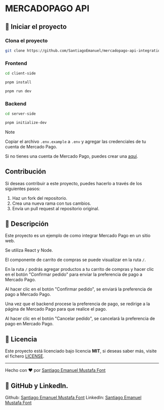 # MERCADOPAGO API

## 🚀 Iniciar el proyecto

### Clona el proyecto

```bash
git clone https://github.com/SantiagoEmanuel/mercadopago-api-integration
```

### Frontend

```bash
cd client-side
```

```bash
pnpm install
```

```bash
pnpm run dev
```

### Backend

```bash
cd server-side
```

<!-- Instalar dependencias e iniciar el servidor en modo watch -->

```bash
pnpm initialize-dev
```

> [!NOTE]
> Copiar el archivo `.env.example` a `.env` y agregar las credenciales de tu cuenta de Mercado Pago.
>
> Si no tienes una cuenta de Mercado Pago, puedes crear una [aquí](https://www.mercadopago.com.ar/hub/registration/fiscal-splitter?contextual=normal&redirect_url=https%3A%2F%2Fwww.mercadopago.com.ar%2Fdevelopers%2Fpanel%2Fapp).

## Contribución

Si deseas contribuir a este proyecto, puedes hacerlo a través de los siguientes pasos:

1. Haz un fork del repositorio.
2. Crea una nueva rama con tus cambios.
3. Envía un pull request al repositorio original.

## 📝 Descripción

Este proyecto es un ejemplo de como integrar Mercado Pago en un sitio web.

Se utiliza React y Node.

El componente de carrito de compras se puede visualizar en la ruta `/`.

En la ruta `/` podrás agregar productos a tu carrito de compras y hacer clic en el botón "Confirmar pedido" para enviar la preferencia de pago a Mercado Pago.

Al hacer clic en el botón "Confirmar pedido", se enviará la preferencia de pago a Mercado Pago.

Una vez que el backend procese la preferencia de pago, se redirige a la página de Mercado Pago para que realice el pago.

Al hacer clic en el botón "Cancelar pedido", se cancelará la preferencia de pago en Mercado Pago.

## 📄 Licencia

Este proyecto está licenciado bajo licencia **MIT**, si deseas saber más, visite el fichero [LICENSE](./LICENSE).

---

Hecho con ❤️ por [Santiago Emanuel Mustafa Font](https://github.com/SantiagoEmanuel)

## 📝 GitHub y LinkedIn.

Github: [Santiago Emanuel Mustafa Font](https://github.com/SantiagoEmanuel)
LinkedIn: [Santiago Emanuel Mustafa Font](https://www.linkedin.com/in/santiago-emanuel-mustaf%C3%A1-font-b25902277/)
